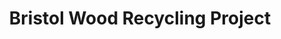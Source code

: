 ---
title: "Bristol Wood Recycling Project"
url: /bristol/bristol-wood-recycling-project/
shop: trade
---